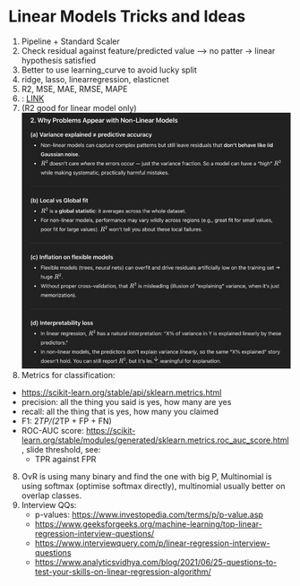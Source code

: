 # Linear Models Tricks and Ideas
1. Pipeline + Standard Scaler
2. Check residual against feature/predicted value --> no patter -> linear hypothesis satisfied
3. Better to use learning_curve to avoid lucky split
4. ridge, lasso, linearregression, elasticnet
5. R2, MSE, MAE, RMSE, MAPE
6. : [LINK](https://farshadabdulazeez.medium.com/essential-regression-evaluation-metrics-mse-rmse-mae-r%C2%B2-and-adjusted-r%C2%B2-0600daa1c03a)
6. (R2 good for linear model only)![img_16.png](img_16.png)
7. Metrics for classification:
  - https://scikit-learn.org/stable/api/sklearn.metrics.html
  - precision: all the thing you said is yes, how many are yes
  - recall: all the thing that is yes, how many you claimed
  - F1: 2*TP/(2*TP + FP + FN)
  - ROC-AUC score: https://scikit-learn.org/stable/modules/generated/sklearn.metrics.roc_auc_score.html, slide threshold, see:
    - TPR against FPR
8. OvR is using many binary and find the one with big P, Multinomial is using softmax (optimise softmax directly), multinomial usually better on overlap classes.
9. Interview QQs:
   - p-values: https://www.investopedia.com/terms/p/p-value.asp
   - https://www.geeksforgeeks.org/machine-learning/top-linear-regression-interview-questions/
   - https://www.interviewquery.com/p/linear-regression-interview-questions
   - https://www.analyticsvidhya.com/blog/2021/06/25-questions-to-test-your-skills-on-linear-regression-algorithm/
